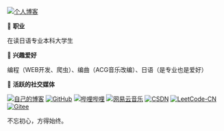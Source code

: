 [![个人博客](https://pic.imgdb.cn/item/6016bd293ffa7d37b3670c81.jpg)](https://passkou.com)

🎹 **职业**

在读日语专业本科大学生

🎹 **兴趣爱好**

编程（WEB开发、爬虫）、编曲（ACG音乐改编）、日语（是专业也是爱好）

🎹 **活跃的社交媒体**

[![自己的博客](https://img.imgdb.cn/item/5ffd67853ffa7d37b3ed8862.png "自己的博客")](https://passkou.com)
[![GitHub](https://github.com/favicon.ico "GitHub")](https://github.com/Passkou)
[![哔哩哔哩](https://bilibili.com/favicon.ico "哔哩哔哩")](https://space.bilibili.com/660303135)
[![网易云音乐](https://s1.music.126.net/style/favicon.ico "网易云音乐")](https://music.163.com/#/artist?id=14074362)
[![CSDN](https://pic.imgdb.cn/item/6016b8f13ffa7d37b365780d.jpg)](https://blog.csdn.net/m0_55030384)
[![LeetCode-CN](https://leetcode-cn.com/favicon.ico)](https://leetcode-cn.com/u/passkou/)
[![Gitee](https://gitee.com/favicon.ico)](https://gitee.com/passkou)

不忘初心，方得始终。

